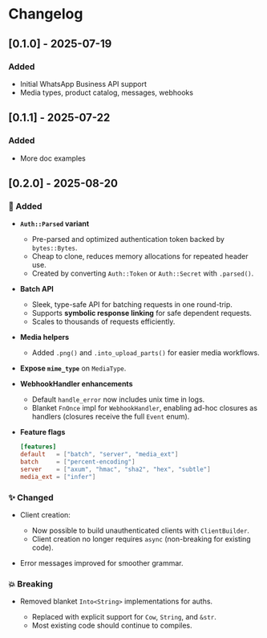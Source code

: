 # Changelog

## [0.1.0] - 2025-07-19
### Added
- Initial WhatsApp Business API support
- Media types, product catalog, messages, webhooks

## [0.1.1] - 2025-07-22
### Added
- More doc examples


## [0.2.0] - 2025-08-20
### 🚀 Added

* **`Auth::Parsed` variant**

  * Pre-parsed and optimized authentication token backed by `bytes::Bytes`.
  * Cheap to clone, reduces memory allocations for repeated header use.
  * Created by converting `Auth::Token` or `Auth::Secret` with `.parsed()`.

* **Batch API**

  * Sleek, type-safe API for batching requests in one round-trip.
  * Supports **symbolic response linking** for safe dependent requests.
  * Scales to thousands of requests efficiently.

* **Media helpers**

  * Added `.png()` and `.into_upload_parts()` for easier media workflows.

* **Expose `mime_type`** on `MediaType`.

* **WebhookHandler enhancements**

  * Default `handle_error` now includes unix time in logs.
  * Blanket `FnOnce` impl for `WebhookHandler`, enabling ad-hoc closures as handlers (closures receive the full `Event` enum).

* **Feature flags**

  ```toml
  [features]
  default   = ["batch", "server", "media_ext"]
  batch     = ["percent-encoding"]
  server    = ["axum", "hmac", "sha2", "hex", "subtle"]
  media_ext = ["infer"]
  ```

### ✨ Changed

* Client creation:

  * Now possible to build unauthenticated clients with `ClientBuilder`.
  * Client creation no longer requires `async` (non-breaking for existing code).
* Error messages improved for smoother grammar.

### 💥 Breaking

* Removed blanket `Into<String>` implementations for auths.

  * Replaced with explicit support for `Cow`, `String`, and `&str`.
  * Most existing code should continue to compiles.